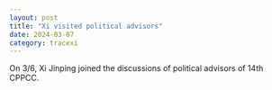 ```yaml
---
layout: post
title: "Xi visited political advisors"
date: 2024-03-07
category: tracexi
---
```


On 3/6, Xi Jinping joined the discussions of political advisors of 14th CPPCC.

